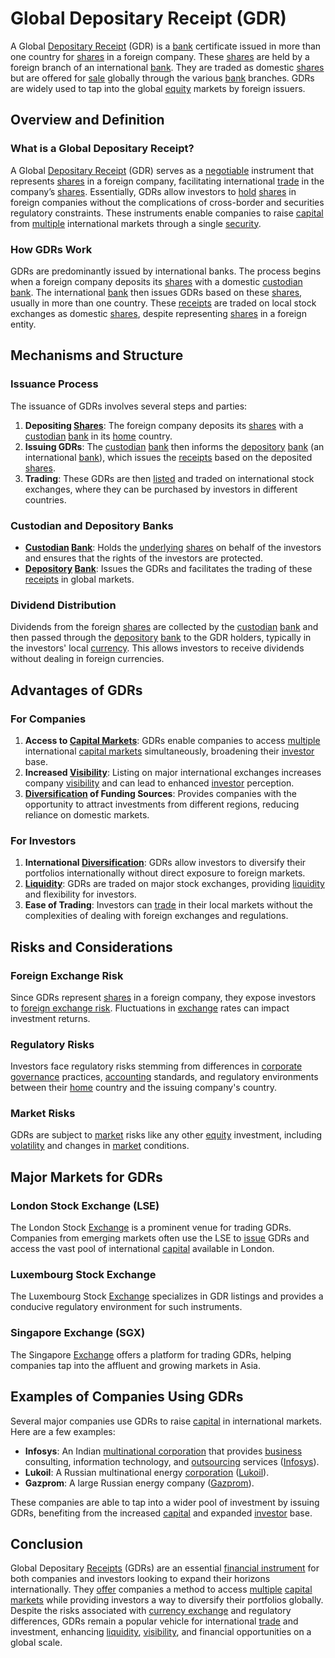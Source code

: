 # Global Depositary Receipt (GDR)

A Global [Depositary Receipt](../d/depositary_receipt.md) (GDR) is a [bank](../b/bank.md) certificate issued in more than one country for [shares](../s/shares.md) in a foreign company. These [shares](../s/shares.md) are held by a foreign branch of an international [bank](../b/bank.md). They are traded as domestic [shares](../s/shares.md) but are offered for [sale](../s/sale.md) globally through the various [bank](../b/bank.md) branches. GDRs are widely used to tap into the global [equity](../e/equity.md) markets by foreign issuers. 

## Overview and Definition

### What is a Global Depositary Receipt?

A Global [Depositary Receipt](../d/depositary_receipt.md) (GDR) serves as a [negotiable](../n/negotiable.md) instrument that represents [shares](../s/shares.md) in a foreign company, facilitating international [trade](../t/trade.md) in the company’s [shares](../s/shares.md). Essentially, GDRs allow investors to [hold](../h/hold.md) [shares](../s/shares.md) in foreign companies without the complications of cross-border and securities regulatory constraints. These instruments enable companies to raise [capital](../c/capital.md) from [multiple](../m/multiple.md) international markets through a single [security](../s/security.md). 

### How GDRs Work

GDRs are predominantly issued by international banks. The process begins when a foreign company deposits its [shares](../s/shares.md) with a domestic [custodian](../c/custodian.md) [bank](../b/bank.md). The international [bank](../b/bank.md) then issues GDRs based on these [shares](../s/shares.md), usually in more than one country. These [receipts](../r/receipt.md) are traded on local stock exchanges as domestic [shares](../s/shares.md), despite representing [shares](../s/shares.md) in a foreign entity.

## Mechanisms and Structure

### Issuance Process

The issuance of GDRs involves several steps and parties:

1. **Depositing [Shares](../s/shares.md)**: The foreign company deposits its [shares](../s/shares.md) with a [custodian](../c/custodian.md) [bank](../b/bank.md) in its [home](../h/home.md) country.
2. **Issuing GDRs**: The [custodian](../c/custodian.md) [bank](../b/bank.md) then informs the [depository](../d/depository.md) [bank](../b/bank.md) (an international [bank](../b/bank.md)), which issues the [receipts](../r/receipt.md) based on the deposited [shares](../s/shares.md).
3. **Trading**: These GDRs are then [listed](../l/listed.md) and traded on international stock exchanges, where they can be purchased by investors in different countries.

### Custodian and Depository Banks

- **[Custodian](../c/custodian.md) [Bank](../b/bank.md)**: Holds the [underlying](../u/underlying.md) [shares](../s/shares.md) on behalf of the investors and ensures that the rights of the investors are protected.
- **[Depository](../d/depository.md) [Bank](../b/bank.md)**: Issues the GDRs and facilitates the trading of these [receipts](../r/receipt.md) in global markets.

### Dividend Distribution

Dividends from the foreign [shares](../s/shares.md) are collected by the [custodian](../c/custodian.md) [bank](../b/bank.md) and then passed through the [depository](../d/depository.md) [bank](../b/bank.md) to the GDR holders, typically in the investors' local [currency](../c/currency.md). This allows investors to receive dividends without dealing in foreign currencies.

## Advantages of GDRs

### For Companies

1. **Access to [Capital Markets](../c/capital_markets.md)**: GDRs enable companies to access [multiple](../m/multiple.md) international [capital markets](../c/capital_markets.md) simultaneously, broadening their [investor](../i/investor.md) base.
2. **Increased [Visibility](../v/visibility.md)**: Listing on major international exchanges increases company [visibility](../v/visibility.md) and can lead to enhanced [investor](../i/investor.md) perception.
3. **[Diversification](../d/diversification.md) of Funding Sources**: Provides companies with the opportunity to attract investments from different regions, reducing reliance on domestic markets.

### For Investors

1. **International [Diversification](../d/diversification.md)**: GDRs allow investors to diversify their portfolios internationally without direct exposure to foreign markets.
2. **[Liquidity](../l/liquidity.md)**: GDRs are traded on major stock exchanges, providing [liquidity](../l/liquidity.md) and flexibility for investors.
3. **Ease of Trading**: Investors can [trade](../t/trade.md) in their local markets without the complexities of dealing with foreign exchanges and regulations.

## Risks and Considerations

### Foreign Exchange Risk

Since GDRs represent [shares](../s/shares.md) in a foreign company, they expose investors to [foreign exchange risk](../f/foreign_exchange_risk.md). Fluctuations in [exchange](../e/exchange.md) rates can impact investment returns.

### Regulatory Risks

Investors face regulatory risks stemming from differences in [corporate governance](../c/corporate_governance.md) practices, [accounting](../a/accounting.md) standards, and regulatory environments between their [home](../h/home.md) country and the issuing company's country.

### Market Risks

GDRs are subject to [market](../m/market.md) risks like any other [equity](../e/equity.md) investment, including [volatility](../v/volatility.md) and changes in [market](../m/market.md) conditions.

## Major Markets for GDRs

### London Stock Exchange (LSE)

The London Stock [Exchange](../e/exchange.md) is a prominent venue for trading GDRs. Companies from emerging markets often use the LSE to [issue](../i/issue.md) GDRs and access the vast pool of international [capital](../c/capital.md) available in London.

### Luxembourg Stock Exchange

The Luxembourg Stock [Exchange](../e/exchange.md) specializes in GDR listings and provides a conducive regulatory environment for such instruments.

### Singapore Exchange (SGX)

The Singapore [Exchange](../e/exchange.md) offers a platform for trading GDRs, helping companies tap into the affluent and growing markets in Asia.

## Examples of Companies Using GDRs

Several major companies use GDRs to raise [capital](../c/capital.md) in international markets. Here are a few examples:

- **Infosys**: An Indian [multinational corporation](../m/multinational_corporation.md) that provides [business](../b/business.md) consulting, information technology, and [outsourcing](../o/outsourcing.md) services ([Infosys](https://www.infosys.com)).
- **Lukoil**: A Russian multinational energy [corporation](../c/corporation.md) ([Lukoil](https://www.lukoil.com)).
- **Gazprom**: A large Russian energy company ([Gazprom](https://www.gazprom.com)).

These companies are able to tap into a wider pool of investment by issuing GDRs, benefiting from the increased [capital](../c/capital.md) and expanded [investor](../i/investor.md) base.

## Conclusion

Global Depositary [Receipts](../r/receipt.md) (GDRs) are an essential [financial instrument](../f/financial_instrument.md) for both companies and investors looking to expand their horizons internationally. They [offer](../o/offer.md) companies a method to access [multiple](../m/multiple.md) [capital markets](../c/capital_markets.md) while providing investors a way to diversify their portfolios globally. Despite the risks associated with [currency exchange](../c/currency_exchange.md) and regulatory differences, GDRs remain a popular vehicle for international [trade](../t/trade.md) and investment, enhancing [liquidity](../l/liquidity.md), [visibility](../v/visibility.md), and financial opportunities on a global scale.